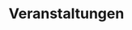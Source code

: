 ---
title: Veranstaltungen
type: landing
  
sections:

  - block: collection
    content:
      title: Veranstaltungen
      subtitle: "[Workshops](#workshops), [Vorträge](#talks), [Gäste](#guests)"
      text: 
      count: 0
      filters:
        author: ''
        category: ''
        exclude_featured: false
        publication_type: ''
        tag: 'empty'
        exclude_future: false
        exclude_past: false

  # - block: slider
  #   content:
  #     slides:
  #     - title: '[Workshops](#workshops)'
  #       content: 
  #       align: center
  #       background:
  #         image:
  #           filename: coders.jpg
  #           filters:
  #             brightness: 0.7
  #         position: right
  #         color: '#666'
  #     - title: '[Vorträge](#talks)'
  #       content: 
  #       align: center
  #       background:
  #         image:
  #           filename: contact.jpg
  #           filters:
  #             brightness: 0.7
  #         position: center
  #         color: '#555'
  #     - title: '[Gäste](#guests)'
  #       content: '@ CompPhil²MMAE'
  #       align: center
  #       background:
  #         image:
  #           filename: Logo_ResearchSemiar.png
  #           filters:
  #             brightness: 0.4
  #         position: center
  #         color: '#98AFC7' # '#333'
  #       # link:
  #       #   icon: graduation-cap
  #       #   icon_pack: fas
  #       #   text: Join Us
  #       #   url: '#news.cs'
  #   design:
  #     # Slide height is automatic unless you force a specific height (e.g. '400px')
  #     slide_height: '400px'
  #     is_fullscreen: false
  #     # Automatically transition through slides?
  #     loop: true
  #     # Duration of transition between slides (in ms)
  #     interval: 4000

  - block: collection
    id: workshops
    content:
      title: Workshops 
      subtitle: # 'des CompPhil²MMAE-Teams'
      text:   
      count: 0
      filters:
        author: ''
        category: ''
        exclude_featured: false
        publication_type: ''
        tag: Workshops
        exclude_future: false
        exclude_past: true
      offset: 0
      order: asc #desc
      page_type: event
      archive:
        enable: true
        text: Alle <strong>Workshops</strong> 
    design:
      columns: '2'
      view: compact # showcase

  - block: collection
    id: talks
    content:
      title: Vorträge 
      subtitle: # 'des CompPhil²MMAE-Teams'
      text:   
      count: 0
      filters:
        author: ''
        category: ''
        exclude_featured: false
        publication_type: ''
        tag: Vortrag
        exclude_future: false
        exclude_past: true
      offset: 0
      order: asc #desc
      page_type: event
      archive:
        enable: true
        text: Alle <strong>Vorträge</strong> 
    design:
      columns: '2'
      view: compact # showcase

  - block: collection
    id: guests
    content:
      title: Gäste 
      subtitle: '@ CompPhil²MMAE'
      text:   
      count: 0
      filters:
        author: ''
        category: ''
        exclude_featured: false
        publication_type: ''
        tag: Gastvortrag
        exclude_future: false
        exclude_past: true
      offset: 0
      order: asc # desc
      page_type: event
      archive:
        enable: true
        text: Alle <strong>Gastvorträge</strong> 
    design:
      columns: '2'
      view: compact # showcase

---